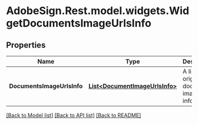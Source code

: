 # AdobeSign.Rest.model.widgets.WidgetDocumentsImageUrlsInfo
## Properties

Name | Type | Description | Notes
------------ | ------------- | ------------- | -------------
**DocumentsImageUrlsInfo** | [**List&lt;DocumentImageUrlsInfo&gt;**](DocumentImageUrlsInfo.md) | A list of original document image URLs info. | [optional] 

[[Back to Model list]](../README.md#documentation-for-models) [[Back to API list]](../README.md#documentation-for-api-endpoints) [[Back to README]](../README.md)


